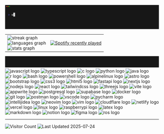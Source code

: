 <img src="./public/intro.gif" alt="introduction in terminal gif" />

<table>
  <tr>
    <td>
      <img src="https://github-readme-streak-stats-tawny-kappa.vercel.app/?user=Wavefire5201&locale=en&mode=daily&theme=dark&hide_border=true&border_radius=5&order=3" height="150" alt="streak graph"  />
      <br>
      <img src="https://github-readme-stats-omega-steel.vercel.app/api/top-langs?username=Wavefire5201&locale=en&hide_title=true&layout=compact&card_width=320&langs_count=6&theme=dark&hide_border=true&order=2" height="150" alt="languages graph"  />
      <br>
      <img src="https://github-readme-stats-omega-steel.vercel.app/api?username=Wavefire5201&hide_title=true&hide_rank=true&show_icons=true&include_all_commits=true&count_private=true&disable_animations=false&theme=dark&locale=en&hide_border=true&order=1" height="150" alt="stats graph"  />
    </td>
    <td>
      <a href="https://open.spotify.com/user/315pheeltnwploxe5ma35ekl6nhi">
        <img src="https://spotify-recently-played-readme.vercel.app/api?user=315pheeltnwploxe5ma35ekl6nhi&count=8" alt="Spotify recently played"  />
      </a>
    </td>
  </tr>
</table>

<img src="./public/tech.gif" alt="languages & technologies" />

<div>
  <img src="https://skillicons.dev/icons?i=js" height="30" alt="javascript logo" />
  <img src="https://skillicons.dev/icons?i=ts" height="30" alt="typescript logo" />
  <img src="https://skillicons.dev/icons?i=c" height="30" alt="c logo" />
  <img src="https://skillicons.dev/icons?i=py" height="30" alt="python logo" />
  <img src="https://skillicons.dev/icons?i=java" height="30" alt="java logo" />
  <img src="https://skillicons.dev/icons?i=r" height="30" alt="r logo" />
  <img src="https://skillicons.dev/icons?i=bash" height="30" alt="bash logo" />
  <img src="https://skillicons.dev/icons?i=powershell" height="30" alt="powershell logo" />
  <img src="https://skillicons.dev/icons?i=alpinejs" height="30" alt="alpinelinux logo" />
  <img src="https://skillicons.dev/icons?i=astro" height="30" alt="astro logo" />
  <img src="https://skillicons.dev/icons?i=bootstrap" height="30" alt="bootstrap logo" />
  <img src="https://skillicons.dev/icons?i=css" height="30" alt="css3 logo" />
  <img src="https://skillicons.dev/icons?i=html" height="30" alt="html5 logo" />
  <img src="https://skillicons.dev/icons?i=fastapi" height="30" alt="fastapi logo" />
  <img src="https://skillicons.dev/icons?i=nextjs" height="30" alt="nextjs logo" />
  <img src="https://skillicons.dev/icons?i=nodejs" height="30" alt="nodejs logo" />
  <img src="https://skillicons.dev/icons?i=react" height="30" alt="react logo" />
  <img src="https://skillicons.dev/icons?i=tailwind" height="30" alt="tailwindcss logo" />
  <img src="https://skillicons.dev/icons?i=threejs" height="30" alt="threejs logo" />
  <img src="https://skillicons.dev/icons?i=vite" height="30" alt="vite logo" />
  <img src="https://skillicons.dev/icons?i=appwrite" height="30" alt="appwrite logo" />
  <img src="https://skillicons.dev/icons?i=postgres" height="30" alt="postgresql logo" />
  <img src="https://skillicons.dev/icons?i=supabase" height="30" alt="supabase logo" />
  <img src="https://skillicons.dev/icons?i=docker" height="30" alt="docker logo" />
  <img src="https://skillicons.dev/icons?i=git" height="30" alt="git logo" />
  <img src="https://skillicons.dev/icons?i=postman" height="30" alt="postman logo" />
  <img src="https://skillicons.dev/icons?i=vscode" height="30" alt="vscode logo" />
  <img src="https://skillicons.dev/icons?i=pycharm" height="30" alt="pycharm logo" />
  <img src="https://skillicons.dev/icons?i=idea" height="30" alt="intellijidea logo" />
  <img src="https://skillicons.dev/icons?i=neovim" height="30" alt="neovim logo" />
  <img src="https://skillicons.dev/icons?i=vim" height="30" alt="vim logo" />
  <img src="https://skillicons.dev/icons?i=cloudflare" height="30" alt="cloudflare logo" />
  <img src="https://skillicons.dev/icons?i=netlify" height="30" alt="netlify logo" />
  <img src="https://skillicons.dev/icons?i=vercel" height="30" alt="vercel logo" />
  <img src="https://skillicons.dev/icons?i=linux" height="30" alt="linux logo" />
  <img src="https://skillicons.dev/icons?i=raspberrypi" height="30" alt="raspberrypi logo" />
  <img src="https://skillicons.dev/icons?i=latex" height="30" alt="latex logo" />
  <img src="https://skillicons.dev/icons?i=md" height="30" alt="markdown logo" />
  <img src="https://skillicons.dev/icons?i=notion" height="30" alt="notion logo" />
  <img src="https://skillicons.dev/icons?i=figma" height="30" alt="figma logo" />
  <img src="https://skillicons.dev/icons?i=ros" height="30" alt="ros logo" />
</div>

---

![Visitor Count](https://komarev.com/ghpvc/?username=Wavefire5201&style=flat&color=blue&label=Visitors)
![Last Updated 2025-07-24](https://img.shields.io/badge/Last%20Updated-2025--07--24-00c670?style=flat)
